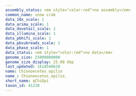 ```yaml
---
assembly_status: <em style="color:red">no assembly</em>
common_name: snow crab
data_10x_scale: 1
data_arima_scale: 1
data_dovetail_scale: 1
data_illumina_scale: 1
data_pbhifi_scale: 1
data_pbsubreads_scale: 1
data_phase_scale: 1
data_status: <em style="color:red">no data</em>
genome_size: 25000000000
genome_size_display: 25.00 Gbp
last_updated: 1618546628
name: Chionoecetes_opilio
name_: Chionoecetes_opilio_
short_name: qChiOpi
taxon_id: 41210
---
```

